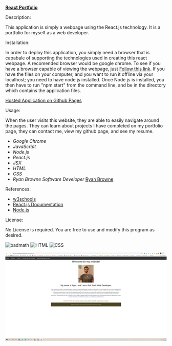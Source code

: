 [**React Portfolio**](https://github.com/ryanbrowne360/reactportfolio)

Description:

This application is simply a webpage using the React.js technology. It is a portfolio for myself as a web developer.

Installation:

In order to deploy this application, you simply need a browser that is capabale of supporting the technologies used in creating this react webpage. A recomended browser would be google chrome. To see if you have a browser capable of viewing the webpage, just [Follow this link](https://ryanbrowne360.github.io/reactportfolio/). If you have the files on your computer, and you want to run it offline via your localhost; you need to have node.js installed. Once Node.js is installed, you then have to run "npm start" from the command line, and be in the directory which contains the application files.

[Hosted Application on Github Pages](https://ryanbrowne360.github.io/reactportfolio/)

Usage:

When the user visits this website, they are able to easily navigate around the pages. They can learn about projects I have completed on my portfolio page, they can contact me, view my github page, and see my resume.

- *Google Chrome*
- *JavaScript*
- *Node.js*
- *React.js*
- *JSX*
- *HTML*
- *CSS*
- *Ryan Browne Software Developer* [Ryan Browne](https://github.com/ryanbrowne360/)

References:

- [w3schools](https://www.w3schools.com/)
- [React.js Documentation](https://reactjs.org/docs/getting-started.html)
- [Node.js](https://nodejs.org/en/docs/)

License:

No License is required. You are free to use and modify this program as desired.

![badmath](https://img.shields.io/github/languages/top/nielsenjared/badmath)
![HTML](https://img.shields.io/badge/HTML-100%25-orange)
![CSS](https://img.shields.io/badge/CSS-100%25-yellowgreen)

![image](https://github.com/ryanbrowne360/reactportfolio/blob/main/Screenshot%202020-11-24%20122618.png)
	